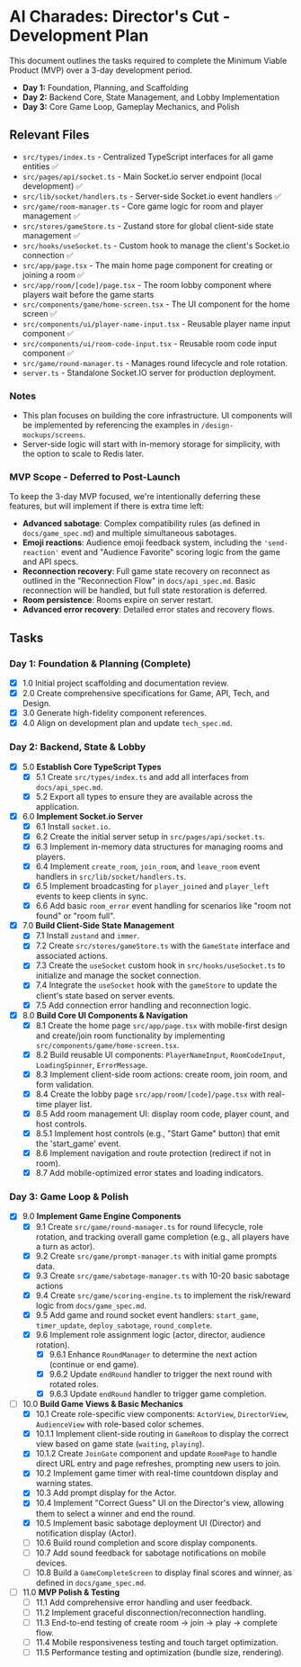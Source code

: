 # AI Charades: Director's Cut - Development Plan

This document outlines the tasks required to complete the Minimum Viable Product (MVP) over a 3-day development period.

- **Day 1:** Foundation, Planning, and Scaffolding
- **Day 2:** Backend Core, State Management, and Lobby Implementation
- **Day 3:** Core Game Loop, Gameplay Mechanics, and Polish

## Relevant Files

- `src/types/index.ts` - Centralized TypeScript interfaces for all game entities ✅
- `src/pages/api/socket.ts` - Main Socket.io server endpoint (local development) ✅
- `src/lib/socket/handlers.ts` - Server-side Socket.io event handlers ✅
- `src/game/room-manager.ts` - Core game logic for room and player management ✅
- `src/stores/gameStore.ts` - Zustand store for global client-side state management ✅
- `src/hooks/useSocket.ts` - Custom hook to manage the client's Socket.io connection ✅
- `src/app/page.tsx` - The main home page component for creating or joining a room ✅
- `src/app/room/[code]/page.tsx` - The room lobby component where players wait before the game starts
- `src/components/game/home-screen.tsx` - The UI component for the home screen ✅
- `src/components/ui/player-name-input.tsx` - Reusable player name input component ✅
- `src/components/ui/room-code-input.tsx` - Reusable room code input component ✅
- `src/game/round-manager.ts` - Manages round lifecycle and role rotation.
- `server.ts` - Standalone Socket.IO server for production deployment.

### Notes

- This plan focuses on building the core infrastructure. UI components will be implemented by referencing the examples in `/design-mockups/screens`.
- Server-side logic will start with in-memory storage for simplicity, with the option to scale to Redis later.

### MVP Scope - Deferred to Post-Launch

To keep the 3-day MVP focused, we're intentionally deferring these features, but will implement if there is extra time left:

- **Advanced sabotage**: Complex compatibility rules (as defined in `docs/game_spec.md`) and multiple simultaneous sabotages.
- **Emoji reactions**: Audience emoji feedback system, including the `'send-reaction'` event and "Audience Favorite" scoring logic from the game and API specs.
- **Reconnection recovery**: Full game state recovery on reconnect as outlined in the "Reconnection Flow" in `docs/api_spec.md`. Basic reconnection will be handled, but full state restoration is deferred.
- **Room persistence**: Rooms expire on server restart.
- **Advanced error recovery**: Detailed error states and recovery flows.

## Tasks

### Day 1: Foundation & Planning (Complete)

- [x] 1.0 Initial project scaffolding and documentation review.
- [x] 2.0 Create comprehensive specifications for Game, API, Tech, and Design.
- [x] 3.0 Generate high-fidelity component references.
- [x] 4.0 Align on development plan and update `tech_spec.md`.

### Day 2: Backend, State & Lobby

- [x] 5.0 **Establish Core TypeScript Types**
  - [x] 5.1 Create `src/types/index.ts` and add all interfaces from `docs/api_spec.md`.
  - [x] 5.2 Export all types to ensure they are available across the application.
- [x] 6.0 **Implement Socket.io Server**
  - [x] 6.1 Install `socket.io`.
  - [x] 6.2 Create the initial server setup in `src/pages/api/socket.ts`.
  - [x] 6.3 Implement in-memory data structures for managing rooms and players.
  - [x] 6.4 Implement `create_room`, `join_room`, and `leave_room` event handlers in `src/lib/socket/handlers.ts`.
  - [x] 6.5 Implement broadcasting for `player_joined` and `player_left` events to keep clients in sync.
  - [x] 6.6 Add basic `room_error` event handling for scenarios like "room not found" or "room full".
- [x] 7.0 **Build Client-Side State Management**
  - [x] 7.1 Install `zustand` and `immer`.
  - [x] 7.2 Create `src/stores/gameStore.ts` with the `GameState` interface and associated actions.
  - [x] 7.3 Create the `useSocket` custom hook in `src/hooks/useSocket.ts` to initialize and manage the socket connection.
  - [x] 7.4 Integrate the `useSocket` hook with the `gameStore` to update the client's state based on server events.
  - [x] 7.5 Add connection error handling and reconnection logic.
- [x] 8.0 **Build Core UI Components & Navigation**
  - [x] 8.1 Create the home page `src/app/page.tsx` with mobile-first design and create/join room functionality by implementing `src/components/game/home-screen.tsx`.
  - [x] 8.2 Build reusable UI components: `PlayerNameInput`, `RoomCodeInput`, `LoadingSpinner`, `ErrorMessage`.
  - [x] 8.3 Implement client-side room actions: create room, join room, and form validation.
  - [x] 8.4 Create the lobby page `src/app/room/[code]/page.tsx` with real-time player list.
  - [x] 8.5 Add room management UI: display room code, player count, and host controls.
  - [x] 8.5.1 Implement host controls (e.g., "Start Game" button) that emit the 'start_game' event.
  - [x] 8.6 Implement navigation and route protection (redirect if not in room).
  - [x] 8.7 Add mobile-optimized error states and loading indicators.

### Day 3: Game Loop & Polish

- [x] 9.0 **Implement Game Engine Components**
  - [x] 9.1 Create `src/game/round-manager.ts` for round lifecycle, role rotation, and tracking overall game completion (e.g., all players have a turn as actor).
  - [x] 9.2 Create `src/game/prompt-manager.ts` with initial game prompts data.
  - [x] 9.3 Create `src/game/sabotage-manager.ts` with 10-20 basic sabotage actions
  - [x] 9.4 Create `src/game/scoring-engine.ts` to implement the risk/reward logic from `docs/game_spec.md`.
  - [x] 9.5 Add game and round socket event handlers: `start_game`, `timer_update`, `deploy_sabotage`, `round_complete`.
  - [x] 9.6 Implement role assignment logic (actor, director, audience rotation).
    - [x] 9.6.1 Enhance `RoundManager` to determine the next action (continue or end game).
    - [x] 9.6.2 Update `endRound` handler to trigger the next round with rotated roles.
    - [x] 9.6.3 Update `endRound` handler to trigger game completion.
- [ ] 10.0 **Build Game Views & Basic Mechanics**
  - [x] 10.1 Create role-specific view components: `ActorView`, `DirectorView`, `AudienceView` with role-based color schemes.
  - [x] 10.1.1 Implement client-side routing in `GameRoom` to display the correct view based on game state (`waiting`, `playing`).
  - [x] 10.1.2 Create `JoinGate` component and update `RoomPage` to handle direct URL entry and page refreshes, prompting new users to join.
  - [x] 10.2 Implement game timer with real-time countdown display and warning states.
  - [x] 10.3 Add prompt display for the Actor.
  - [x] 10.4 Implement "Correct Guess" UI on the Director's view, allowing them to select a winner and end the round.
  - [x] 10.5 Implement basic sabotage deployment UI (Director) and notification display (Actor).
  - [ ] 10.6 Build round completion and score display components.
  - [ ] 10.7 Add sound feedback for sabotage notifications on mobile devices.
  - [ ] 10.8 Build a `GameCompleteScreen` to display final scores and winner, as defined in `docs/game_spec.md`.
- [ ] 11.0 **MVP Polish & Testing**
  - [ ] 11.1 Add comprehensive error handling and user feedback.
  - [ ] 11.2 Implement graceful disconnection/reconnection handling.
  - [ ] 11.3 End-to-end testing of create room → join → play → complete flow.
  - [ ] 11.4 Mobile responsiveness testing and touch target optimization.
  - [ ] 11.5 Performance testing and optimization (bundle size, rendering).
